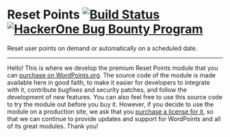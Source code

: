 # Reset Points [![Build Status](https://travis-ci.org/WordPoints/reset-points.svg?branch=develop)](https://travis-ci.org/WordPoints/reset-points) [![HackerOne Bug Bounty Program](https://img.shields.io/badge/security-HackerOne-blue.svg)](https://hackerone.com/wordpoints)

Reset user points on demand or automatically on a scheduled date.

---

Hello! This is where we develop the premium Reset Points module that you can [purchase on WordPoints.org](https://wordpoints.org/modules/reset-points/). The source code of the module is made available here in good faith, to make it easier for developers to integrate with it, contribute bugfixes and security patches, and follow the development of new features. You can also feel free to use this source code to try the module out before you buy it. However, if you decide to use the module on a production site, we ask that you [purchase a license for it](https://wordpoints.org/modules/reset-points/), so that we can continue to provide updates and support for WordPoints and all of its great modules. Thank you!
